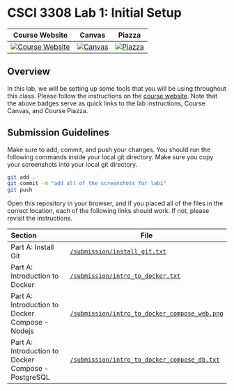 # CSCI 3308 Lab 1: Initial Setup

|                                                Course Website                                                 |                                                   Canvas                                                    |                                              Piazza                                               |
| :-----------------------------------------------------------------------------------------------------------: | :---------------------------------------------------------------------------------------------------------: | :-----------------------------------------------------------------------------------------------: |
| [![Course Website](https://img.shields.io/badge/Labs-Lab1-0A4D99)](https://csci3308.pages.dev/docs/labs/lab1) | [![Canvas](https://img.shields.io/badge/Canvas-CSCI3308-CFB87C)](https://canvas.colorado.edu/courses/86400) | [![Piazza](https://img.shields.io/badge/-Piazza-3e7aab)](https://piazza.com/class/l6xrg9j9pa37pa) |

## Overview

In this lab, we will be setting up some tools that you will be using throughout this class. Please follow the instructions on the [course website](https://csci3308.pages.dev/docs/labs/lab1). Note that the above badges serve as quick links to the lab instructions, Course Canvas, and Course Piazza.

## Submission Guidelines

Make sure to add, commit, and push your changes. You should run the following commands inside your local git directory. Make sure you copy your screenshots into your local git directory.

```bash
git add .
git commit -m "add all of the screenshots for lab1"
git push
```

Open this repository in your browser, and if you placed all of the files in the correct location, each of the following links should work. If not, please revisit the instructions.

| Section                                             | File                                                                                         |
| :-------------------------------------------------- | -------------------------------------------------------------------------------------------- |
| Part A: Install Git                                 | [`/submission/install_git.txt`](/submission/install_git.txt)                                 |
| Part A: Introduction to Docker                      | [`/submission/intro_to_docker.txt`](/submission/intro_to_docker.txt)                         |
| Part A: Introduction to Docker Compose - Nodejs     | [`/submission/intro_to_docker_compose_web.png`](/submission/intro_to_docker_compose_web.png) |
| Part A: Introduction to Docker Compose - PostgreSQL | [`/submission/intro_to_docker_compose_db.txt`](/submission/intro_to_docker_compose_db.txt)   |
